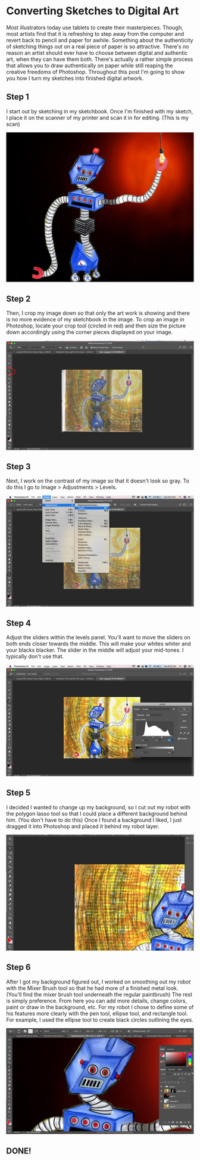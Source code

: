 # Converting Sketches to Digital Art

Most illustrators today use tablets to create their masterpieces. Though, most artists find that it is refreshing to step away from the computer and revert back to pencil and paper for awhile. Something about the authenticity of sketching things out on a real piece of paper is so attractive. There's no reason an artist should ever have to choose between digital and authentic art, when they can have them both. There's actually a rather simple process that allows you to draw authentically on paper while still reaping the creative freedoms of Photoshop. Throughout this post I'm going to show you how I turn my sketches into finished digital artwork.

## Step 1

I start out by sketching in my sketchbook. Once I'm finished with my sketch, I place it on the scanner of my printer and scan it in for editing. (This is my scan)

![sketch](robotedit.jpg)


## Step 2

Then, I crop my image down so that only the art work is showing and there is no more evidence of my sketchbook in the image. To crop an image in Photoshop, locate your crop tool (circled in red) and then size the picture down accordingly using the corner pieces displayed on your image.

![crop](cropimage.png)


## Step 3

Next, I work on the contrast of my image so that it doesn't look so gray. To do this I go to Image > Adjustments > Levels.

![levels](levels.png)


## Step 4

Adjust the sliders within the levels panel. You'll want to move the sliders on both ends closer towards the middle. This will make your whites whiter and your blacks blacker. The slider in the middle will adjust your mid-tones. I typically don't use that.

![slider](levelslider.png)


## Step 5

I decided I wanted to change up my background, so I cut out my robot with the polygon lasso tool so that I could place a different background behind him. (You don't have to do this) Once I found a background I liked, I just dragged it into Photoshop and placed it behind my robot layer.

![lasso](lasso.png)


## Step 6

After I got my background figured out, I worked on smoothing out my robot with the Mixer Brush tool so that he had more of a finished metal look. (You'll find the mixer brush tool underneath the regular paintbrush) The rest is simply preference. From here you can add more details, change colors, paint or draw in the background, etc. For my robot I chose to define some of his features more clearly with the pen tool, ellipse tool, and rectangle tool. For example, I used the ellipse tool to create black circles outlining the eyes.

![brush](mixerbrush.png)

## DONE!
